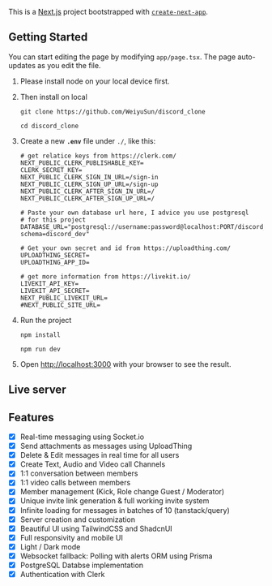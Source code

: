 This is a [Next.js](https://nextjs.org/) project bootstrapped with [`create-next-app`](https://github.com/vercel/next.js/tree/canary/packages/create-next-app).

## Getting Started

You can start editing the page by modifying `app/page.tsx`. The page auto-updates as you edit the file.

1. Please install node on your local device first.
2. Then install on local

   ```
   git clone https://github.com/WeiyuSun/discord_clone
   ```

   ```
   cd discord_clone
   ```
3. Create a new **`.env`** file under `./`, like this:

   ```
   # get relatice keys from https://clerk.com/
   NEXT_PUBLIC_CLERK_PUBLISHABLE_KEY=
   CLERK_SECRET_KEY=
   NEXT_PUBLIC_CLERK_SIGN_IN_URL=/sign-in
   NEXT_PUBLIC_CLERK_SIGN_UP_URL=/sign-up
   NEXT_PUBLIC_CLERK_AFTER_SIGN_IN_URL=/
   NEXT_PUBLIC_CLERK_AFTER_SIGN_UP_URL=/

   # Paste your own database url here, I advice you use postgresql
   # for this project
   DATABASE_URL="postgresql://username:password@localhost:PORT/discord_clone?schema=discord_dev"

   # Get your own secret and id from https://uploadthing.com/
   UPLOADTHING_SECRET=
   UPLOADTHING_APP_ID=

   # get more information from https://livekit.io/
   LIVEKIT_API_KEY=
   LIVEKIT_API_SECRET=
   NEXT_PUBLIC_LIVEKIT_URL=
   #NEXT_PUBLIC_SITE_URL=
   ```
4. Run the project

   ```
   npm install
   ```

   ```
   npm run dev
   ```
5. Open [http://localhost:3000](http://localhost:3000/) with your browser to see the result.

## Live server



## Features

* [X] Real-time messaging using Socket.io
* [X] Send attachments as messages using UploadThing
* [X] Delete & Edit messages in real time for all users
* [X] Create Text, Audio and Video call Channels
* [X] 1:1 conversation between members
* [X] 1:1 video calls between members
* [X] Member management (Kick, Role change Guest / Moderator)
* [X] Unique invite link generation & full working invite system
* [X] Infinite loading for messages in batches of 10 (tanstack/query)
* [X] Server creation and customization
* [X] Beautiful UI using TailwindCSS and ShadcnUI
* [X] Full responsivity and mobile UI
* [X] Light / Dark mode
* [X] Websocket fallback: Polling with alerts
  ORM using Prisma
* [X] PostgreSQL Databse implementation
* [X] Authentication with Clerk

